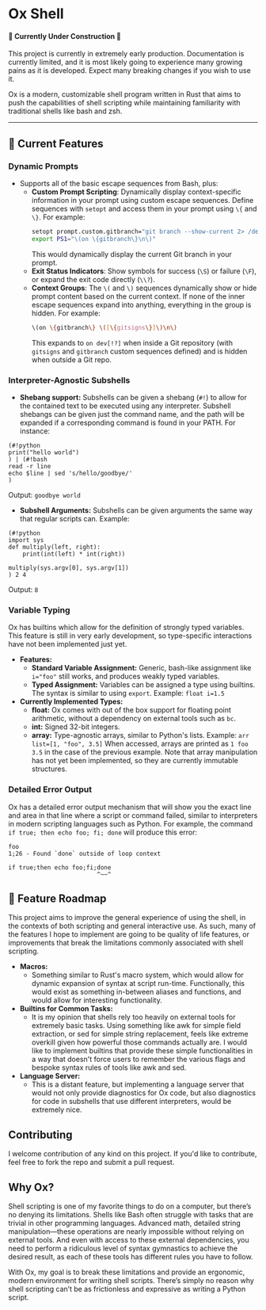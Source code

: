 # Ox Shell
#### 🚧 Currently Under Construction 🚧
This project is currently in extremely early production. Documentation is currently limited, and it is most likely going to experience many growing pains as it is developed. Expect many breaking changes if you wish to use it.

Ox is a modern, customizable shell program written in Rust that aims to push the capabilities of shell scripting while maintaining familiarity with traditional shells like bash and zsh.

---

## 🚀 Current Features

### Dynamic Prompts
- Supports all of the basic escape sequences from Bash, plus:
	- **Custom Prompt Scripting**: Dynamically display context-specific information in your prompt using custom escape sequences. Define sequences with `setopt` and access them in your prompt using `\{` and `\}`. For example:
		```bash
		setopt prompt.custom.gitbranch="git branch --show-current 2> /dev/null"
		export PS1="\(on \{gitbranch\}\n\)"
		```
		This would dynamically display the current Git branch in your prompt.
	- **Exit Status Indicators**: Show symbols for success (`\S`) or failure (`\F`), or expand the exit code directly (`\\?`).
	- **Context Groups**: The `\(` and `\)` sequences dynamically show or hide prompt content based on the current context. If none of the inner escape sequences expand into anything, everything in the group is hidden. For example:
		```bash
		\(on \{gitbranch\} \([\{gitsigns\}]\)\n\)
		```
		This expands to `on dev[!?]` when inside a Git repository (with `gitsigns` and `gitbranch` custom sequences defined) and is hidden when outside a Git repo.


### Interpreter-Agnostic Subshells
- **Shebang support:**
Subshells can be given a shebang (`#!`) to allow for the contained text to be executed using any interpreter. Subshell shebangs can be given just the command name, and the path will be expanded if a corresponding command is found in your PATH. For instance:
```
(#!python
print("hello world")
) | (#!bash
read -r line
echo $line | sed 's/hello/goodbye/'
)
```
Output: `goodbye world`
- **Subshell Arguments:**
Subshells can be given arguments the same way that regular scripts can. Example:
```
(#!python
import sys
def multiply(left, right):
    print(int(left) * int(right))

multiply(sys.argv[0], sys.argv[1])
) 2 4
```
Output: `8`

### Variable Typing
Ox has builtins which allow for the definition of strongly typed variables. This feature is still in very early development, so type-specific interactions have not been implemented just yet.
- **Features:**
	- **Standard Variable Assignment:**
	Generic, bash-like assignment like `i="foo"` still works, and produces weakly typed variables.
	- **Typed Assignment:**
	Variables can be assigned a type using builtins. The syntax is similar to using `export`. Example: `float i=1.5`
- **Currently Implemented Types:**
	- **float:** Ox comes with out of the box support for floating point arithmetic, without a dependency on external tools such as `bc`.
	- **int:** Signed 32-bit integers.
	- **array:** Type-agnostic arrays, similar to Python's lists. Example: `arr list=[1, "foo", 3.5]`
		When accessed, arrays are printed as `1 foo 3.5` in the case of the previous example.
		Note that array manipulation has not yet been implemented, so they are currently immutable structures.

### Detailed Error Output
Ox has a detailed error output mechanism that will show you the exact line and area in that line where a script or command failed, similar to interpreters in modern scripting languages such as Python. For example, the command `if true; then echo foo; fi; done` will produce this error:
```
foo
1;26 - Found `done` outside of loop context

if true;then echo foo;fi;done
                         ^~~^
```

## 🚧 Feature Roadmap
This project aims to improve the general experience of using the shell, in the contexts of both scripting and general interactive use. As such, many of the features I hope to implement are going to be quality of life features, or improvements that break the limitations commonly associated with shell scripting.
- **Macros:**
	- Something similar to Rust's macro system, which would allow for dynamic expansion of syntax at script run-time. Functionally, this would exist as something in-between aliases and functions, and would allow for interesting functionality.
- **Builtins for Common Tasks:**
	- It is my opinion that shells rely too heavily on external tools for extremely basic tasks. Using something like awk for simple field extraction, or sed for simple string replacement, feels like extreme overkill given how powerful those commands actually are. I would like to implement builtins that provide these simple functionalities in a way that doesn't force users to remember the various flags and bespoke syntax rules of tools like awk and sed.
- **Language Server:**
	- This is a distant feature, but implementing a language server that would not only provide diagnostics for Ox code, but also diagnostics for code in subshells that use different interpreters, would be extremely nice.

## Contributing
I welcome contribution of any kind on this project. If you'd like to contribute, feel free to fork the repo and submit a pull request.

## Why Ox?
Shell scripting is one of my favorite things to do on a computer, but there’s no denying its limitations. Shells like Bash often struggle with tasks that are trivial in other programming languages. Advanced math, detailed string manipulation—these operations are nearly impossible without relying on external tools. And even with access to these external dependencies, you need to perform a ridiculous level of syntax gymnastics to achieve the desired result, as each of these tools has different rules you have to follow.

With Ox, my goal is to break these limitations and provide an ergonomic, modern environment for writing shell scripts. There’s simply no reason why shell scripting can’t be as frictionless and expressive as writing a Python script.
